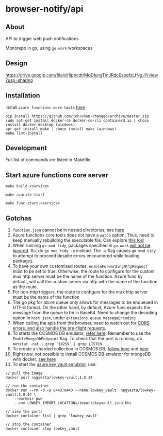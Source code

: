 # browser-notify/api
## About
API to trigger web push notifications

Monorepo in go, using `go.work` workspaces

## Design
https://drive.google.com/file/d/1iphcdtrMoDIungTmJRdoEseqfzLfNg_P/view?usp=sharing

## Installation
install `azure functions core tools` [here](https://docs.microsoft.com/en-us/azure/azure-functions/functions-run-local?tabs=v4%2Cwindows%2Cpowershell%2Cazurecli%2Cbash&source=docs#install-the-azure-functions-core-tools)

```
pip install https://github.com/joh/when-changed/archive/master.zip
sudo apt-get install docker-ce docker-ce-cli containerd.io | choco install docker-desktop (windows)
apt-get install make | choco install make (windows)
make lint-install
```

## Development
Full list of commands are listed in Makefile

## Start azure functions core server
`make build-<service>`

`make azurite-start`

`make func-start-<service>`

## Gotchas
1. `function.json` cannot be in nested directories, see [here](https://github.com/Azure/azure-functions-host/issues/5373)
2. Azure functions core tools does not have a `watch` option. Thus, need to keep manually rebuilding the executable file. Can explore [this tool](https://github.com/canthefason/go-watcher)
3. When running `go mod tidy`, packages specified in `go.work` [will not be ignored](https://github.com/golang/go/issues/50750). So, do `go mod tidy -e` instead. The `-e` flag causes `go mod tidy` to attempt to proceed despite errors encountered while loading packages.
4. To have your own customised routes, `enableForwardingHttpRequest` must to be set to true. Otherwise, the route to configure for the custom mux http server must be the name of the function. Azure func by default, will call the custom server via http with the name of the function as the route.
5. For non-http triggers, the route to configure for the mux http server must be the name of the function
6. The go pkg for azure queue only allows for messages to be enqueued in UTF-8 format. On the other hand, by default, Azure func expects the message from the queue to be in Base64. Need to change the decoding option in `host.json`, under `extensions.queue.messageEncoding`
7. When calling the apis from the browser, need to watch out for [CORS errors, and also handle the pre-flight requests](https://flaviocopes.com/golang-enable-cors/).
8. To starts the COSMOS DB emulator, [refer here](https://docs.microsoft.com/en-us/azure/cosmos-db/local-emulator?tabs=ssl-netstd21#azure-cosmos-dbs-api-for-mongodb). Remember to use the `EnableMongoDbEndpoint` flag. To check that the port is running, do `netstat -nat | grep '10255' | grep LISTEN`
9. To create a sharded collection in COSMOS DB, [follow here](https://stackoverflow.com/a/54869239/6514532) and [here](https://www.mongodb.com/community/forums/t/how-do-you-shard-a-collection-with-the-go-driver/4676)
10. Right now, not possible to install COSMOS DB emulator for mongoDB with docker, [see here](https://github.com/MicrosoftDocs/azure-docs/issues/95755)
11. To start the [azure key vault emulator](https://github.com/nagyesta/lowkey-vault), use:
```
// pull the image
docker pull nagyesta/lowkey-vault:1.8.14

// run the container
docker run --rm -d -p 8443:8443 --name lowkey_vault  nagyesta/lowkey-vault:1.8.14 \
    --workdir pwd
    --env LOWKEY_IMPORT_LOCATION=/import/keyvault.json.hbs

// view the ports
docker container list | grep 'lowkey_vault'

// stop the container
docker container stop lowkey_vault
```